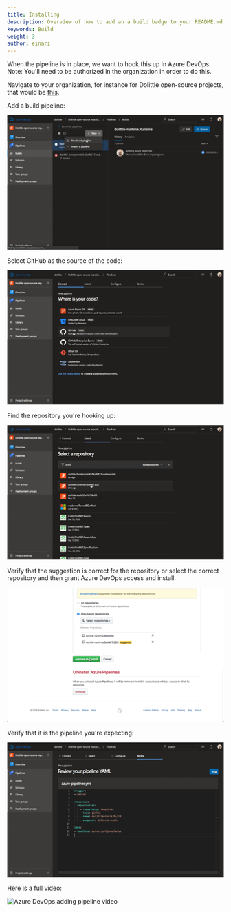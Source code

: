 ```yaml
---
title: Installing
description: Overview of how to add an a build badge to your README.md
keywords: Build
weight: 3
author: einari
---
```

When the pipeline is in place, we want to hook this up in Azure DevOps.
Note: You'll need to be authorized in the organization in order to do this.

Navigate to your organization, for instance for Dolittle open-source projects, that would
be [this](https://dev.azure.com/dolittle/Dolittle%20open-source%20repositories).

Add a build pipeline:

![Adding build pipeline](images/azure_devops_1.png)

Select GitHub as the source of the code:

![Selecting GitHub as source](images/azure_devops_2.png)

Find the repository you're hooking up:

![Find repository](images/azure_devops_3.png)

Verify that the suggestion is correct for the repository or select the correct repository and then
grant Azure DevOps access and install.

![Select repository in GitHub and grant access to Azure DevOps](images/azure_devops_4.png)

Verify that it is the pipeline you're expecting:

![Verify pipeline and run](images/azure_devops_5.png)

Here is a full video:

![Azure DevOps adding pipeline video](images/azure_devops.gif)

